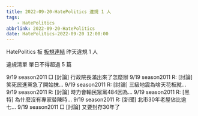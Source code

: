 ```yaml
---
title: 2022-09-20-HatePolitics 違規 1 人
tags:
    - HatePolitics
abbrlink: 2022-09-20-HatePolitics
date: HatePolitics-2022-09-20 12:00:00
---
```

HatePolitics 板 [板規連結](https://www.ptt.cc/bbs/HatePolitics/M.1617115262.A.D60.html)
昨天違規 1 人
<!-- more -->

違規清單
單日不得超過 5 篇

9/19 season2011 □ [討論] 行政院長滿出來了怎麼辦
9/19 season2011 R: [討論] 笑死民進黨急了開始抹…
9/19 season2011 R: [討論] 三級地震為啥天花板就…
9/19 season2011 R: [討論] 時力會輸民眾黨484因為…
9/19 season2011 R: [黑特] 為什麼沒有專家替陳時…
9/19 season2011 R: [新聞] 北市30年老屋佔比逾七…
9/19 season2011 □ [討論] 又要封存30年了